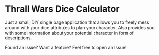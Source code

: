 # Thrall Wars Dice Calculator

Just a small, DIY single page application that allows you to freely mess around with your dice attributes to plan your character. 
Also provides you with some information about your potential character in form of descriptions.

Found an issue? Want a feature? Feel free to open an Issue!
